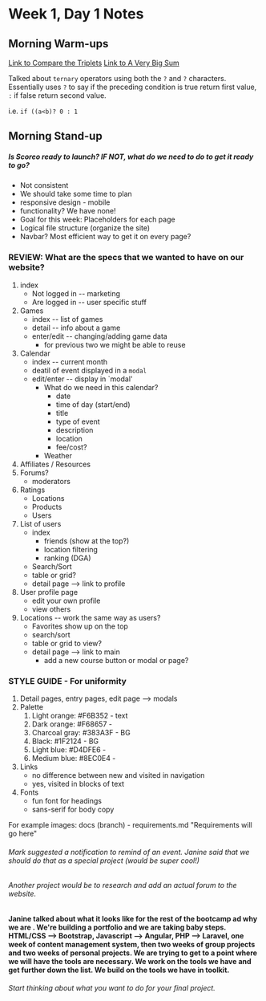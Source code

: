 # Week 1, Day 1 Notes

## Morning Warm-ups

[Link to Compare the Triplets](https://www.hackerrank.com/challenges/compare-the-triplets)
[Link to A Very Big Sum](https://www.hackerrank.com/challenges/a-very-big-sum)

Talked about `ternary` operators using both the `?` and `?` characters. Essentially uses `?` to say if the preceding condition is true return first value, `:` if false return second value.

i.e. `if ((a<b)? 0 : 1`

## Morning Stand-up

##### Is Scoreo ready to launch? IF NOT, what do we need to do to get it ready to go?
- Not consistent
- We should take some time to plan
- responsive design - mobile
- functionality? We have none!
- Goal for this week: Placeholders for each page
- Logical file structure (organize the site)
- Navbar? Most efficient way to get it on every page?

### REVIEW: What are the specs that we wanted to have on our website?
1. index
	* Not logged in -- marketing
	* Are logged in -- user specific stuff
2. Games
	* index -- list of games
	* detail -- info about a game
	* enter/edit -- changing/adding game data
		* for previous two we might be able to reuse
3. Calendar
	* index -- current month
	* deatil of event displayed in a `modal`
	* edit/enter -- display in `modal'
		* What do we need in this calendar?
			* date
			* time of day (start/end)
			* title
			* type of event
			* description
			* location 
			* fee/cost?
		* Weather
4. Affiliates / Resources
5. Forums?
	* moderators
6. Ratings
	* Locations
	* Products
	* Users
7. List of users
	* index
		* friends (show at the top?)
		* location filtering
		* ranking (DGA)
	* Search/Sort
	* table or grid?
	* detail page --> link to profile
8. User profile page
	* edit your own profile
	* view others
9. Locations -- work the same way as users?
	* Favorites show up on the top
	* search/sort
	* table or grid to view?
	* detail page --> link to main
		* add a new course button or modal or page?

### STYLE GUIDE - For uniformity

1. Detail pages, entry pages, edit page --> modals
2. Palette
	1. Light orange: #F6B352 - text
	2. Dark orange: #F68657 - 
	3. Charcoal gray: #383A3F - BG
	4. Black: #1F2124 - BG
	5. Light blue: #D4DFE6 - 
	6. Medium blue: #8EC0E4 - 
3. Links
	* no difference between new and visited in navigation
	* yes, visited in blocks of text
4. Fonts
	* fun font for headings
	* sans-serif for body copy

For example images: docs (branch) - requirements.md "Requirements will go here"

###### Mark suggested a notification to remind of an event. Janine said that we should do that as a special project (would be super cool!)
###### Another project would be to research and add an actual forum to the website. 


 #### Janine talked about what it looks like for the rest of the bootcamp ad why we are . We're building a portfolio and we are taking baby steps. HTML/CSS --> Bootstrap, Javascript --> Angular, PHP --> Laravel, one week of content management system, then two weeks of group projects and two weeks of personal projects. We are trying to get to a point where we will have the tools are necessary. We work on the tools we have and get further down the list. We build on the tools we have in toolkit. 

 ###### Start thinking about what you want to do for your final project. 